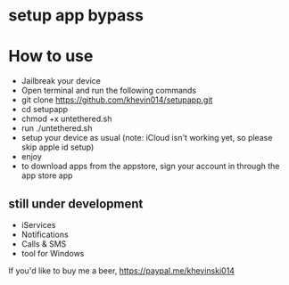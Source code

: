 # setup app bypass

# How to use

- Jailbreak your device
- Open terminal and run the following commands
- git clone https://github.com/khevin014/setupapp.git
- cd setupapp
- chmod +x untethered.sh
- run ./untethered.sh
- setup your device as usual (note: iCloud isn't working yet, so please skip apple id setup)
- enjoy
- to download apps from the appstore, sign your account in through the app store app

## still under development
- iServices
- Notifications
- Calls & SMS
- tool for Windows

If you'd like to buy me a beer, https://paypal.me/khevinski014
